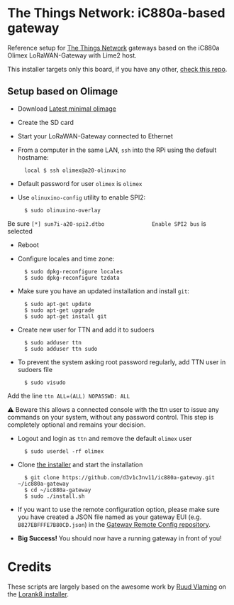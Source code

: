 # The Things Network: iC880a-based gateway

Reference setup for [The Things Network](http://thethingsnetwork.org/) gateways based on the iC880a Olimex LoRaWAN-Gateway with Lime2 host.

This installer targets only this board, if you have any other, [check this repo](https://github.com/ttn-zh/ic880a-gateway/).

## Setup based on Olimage

- Download [Latest minimal olimage](http://images.olimex.com/release/a20/)
- Create the SD card
- Start your LoRaWAN-Gateway connected to Ethernet
- From a computer in the same LAN, `ssh` into the RPi using the default hostname:

        local $ ssh olimex@a20-olinuxino

- Default password for user `olimex` is `olimex`
- Use `olinuxino-config` utility to enable SPI2:

        $ sudo olinuxino-overlay
Be sure ```[*] sun7i-a20-spi2.dtbo               Enable SPI2 bus```   is selected
- Reboot
- Configure locales and time zone:

        $ sudo dpkg-reconfigure locales
        $ sudo dpkg-reconfigure tzdata

- Make sure you have an updated installation and install `git`:

        $ sudo apt-get update
        $ sudo apt-get upgrade
        $ sudo apt-get install git

- Create new user for TTN and add it to sudoers

        $ sudo adduser ttn 
        $ sudo adduser ttn sudo

- To prevent the system asking root password regularly, add TTN user in sudoers file

        $ sudo visudo

Add the line `ttn ALL=(ALL) NOPASSWD: ALL`

:warning: Beware this allows a connected console with the ttn user to issue any commands on your system, without any password control. This step is completely optional and remains your decision.

- Logout and login as `ttn` and remove the default `olimex` user

        $ sudo userdel -rf olimex

 
- Clone [the installer](https://github.com/d3v1c3nv11/ic880a-gateway/) and start the installation

        $ git clone https://github.com/d3v1c3nv11/ic880a-gateway.git ~/ic880a-gateway
        $ cd ~/ic880a-gateway
        $ sudo ./install.sh

- If you want to use the remote configuration option, please make sure you have created a JSON file named as your gateway EUI (e.g. `B827EBFFFE7B80CD.json`) in the [Gateway Remote Config repository](https://github.com/ttn-zh/gateway-remote-config). 
- **Big Success!** You should now have a running gateway in front of you!

# Credits

These scripts are largely based on the awesome work by [Ruud Vlaming](https://github.com/devlaam) on the [Lorank8 installer](https://github.com/Ideetron/Lorank).
